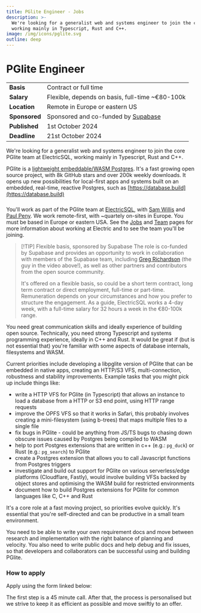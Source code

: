 ```yaml
---
title: PGlite Engineer - Jobs
description: >-
  We're looking for a generalist web and systems engineer to join the core PGlite team,
  working mainly in Typescript, Rust and C++.
image: /img/icons/pglite.svg
outline: deep
---
```


# PGlite Engineer

| | |
| ----- | -------- |
| **Basis** | Contract or full time |
| **Salary** | Flexible, depends on basis, full-time ~€80-100k |
| **Location** | Remote in Europe or eastern US |
| **Sponsored** | Sponsored and co-funded by [Supabase](https://supabase.com) |
| **Published** | 1st October 2024 |
| **Deadline**  | 21st October 2024 |

We're looking for a generalist web and systems engineer to join the core PGlite team at ElectricSQL, working mainly in Typescript, Rust and C++.

PGlite is a [lightweight embeddable/WASM Postgres](https://pglite.dev). It's a fast growing open source project, with 8k GitHub stars and over 200k weekly downloads. It opens up new possibilities for local-first apps and systems built on an embedded, real-time, reactive Postgres, such as [https://database.build](https://database.build)

<div style="max-width: 452px; margin: 24px 0">
  <div class="embed-container">
    <YoutubeEmbed video-id="ooWaPVvljlU" />
  </div>
</div>

You'll work as part of the PGlite team at [ElectricSQL](https://electric-sql.com/about/team), with [Sam Willis](https://github.com/samwillis) and [Paul Peny](https://github.com/pmp-p). We work remote-first, with ~quartely on-sites in Europe. You must be based in Europe or eastern USA. See the [Jobs](/about/jobs/) and [Team](/about/team) pages for more information about working at Electric and to see the team you'll be joining.

> [!TIP] Flexible basis, sponsored by Supabase
> The role is co-funded by Supabase and provides an opportunity to work in collaboration with members of the Supabase team, including [Greg Richardson](https://github.com/gregnr) (the guy in the video above!), as well as other partners and contributors from the open source community.
>
> It's offered on a flexible basis, so could be a short term contract, long term contract or direct employment, full-time or part-time. Remuneration depends on your circumstances and how you prefer to structure the engagement. As a guide, ElectricSQL works a 4-day week, with a full-time salary for 32 hours a week in the €80-100k range.

You need great communication skills and ideally experience of building open source. Technically, you need strong Typescript and systems programming experience, ideally in C++ and Rust. It would be great if (but is not essential that) you're familiar with some aspects of database internals, filesystems and WASM.

Current priorities include developing a libpglite version of PGlite that can be embedded in native apps, creating an HTTP/S3 VFS, multi-connection, robustness and stability improvements.  Example tasks that you might pick up include things like:

- write a HTTP VFS for PGlite (in Typescript) that allows an instance to load a database from a HTTP or S3 end point, using HTTP range requests
- improve the OPFS VFS so that it works in Safari, this probably involves creating a mini-filesystem (using b-trees) that maps multiple files to a single file
- fix bugs in PGlite - could be anything from JS/TS bugs to chasing down obscure issues caused by Postgres being compiled to WASM
- help to port Postgres extensions that are written in c++ (e.g.: `pg_duck`) or Rust (e.g.: `pg_search`) to PGlite
- create a Postgres extension that allows you to call Javascript functions from Postgres&nbsp;triggers
- investigate and build out support for PGlite on various serverless/edge platforms (Cloudflare, Fastly), would involve building VFSs backed by object stores and optimising the WASM build for restricted environments
- document how to build Postgres extensions for PGlite for common languages like <span class="no-wrap">C, C++ and Rust</span>

It's a core role at a fast moving project, so priorities evolve quickly. It's essential that you're self-directed and can be productive in a small team environment.

You need to be able to write your own requirement docs and move between research and implementation with the right balance of planning and velocity. You also need to write public docs and help debug and fix issues, so that developers and collaborators can be successful using and building PGlite.

### How to apply

Apply using the form linked below:

<VPButton
    href="https://airtable.com/appNnEkluhSOHeyQ1/pagm3FNVgH4DOVhUO/form"
    text="View application form"
    target="_blank"
/>

The first step is a 45 minute call. After that, the process is personalised but we strive to keep it as efficient as possible and move swiftly to an offer.
